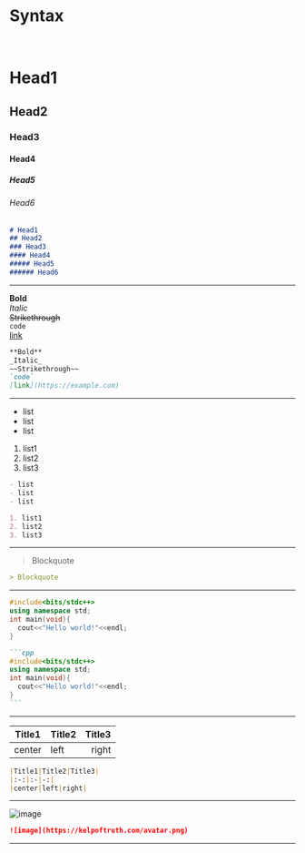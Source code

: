 # Syntax
<br>

# Head1
## Head2
### Head3
#### Head4
##### Head5
###### Head6
```md
# Head1
## Head2
### Head3
#### Head4
##### Head5
###### Head6
```

---

**Bold**<br>
_Italic_<br>
~~Strikethrough~~<br>
`code`<br>
[link](https://example.com)<br>
```md
**Bold**
_Italic_
~~Strikethrough~~
`code`
[link](https://example.com)
```

---

- list
- list
- list

1. list1
2. list2
3. list3

```md
- list
- list
- list

1. list1
2. list2
3. list3
```

---

> Blockquote

```md
> Blockquote
```

---

```cpp
#include<bits/stdc++>
using namespace std;
int main(void){
  cout<<"Hello world!"<<endl;
}
```

``````md
```cpp
#include<bits/stdc++>
using namespace std;
int main(void){
  cout<<"Hello world!"<<endl;
}
```
``````

---

|Title1|Title2|Title3|
|:-:|:-|-:|
|center|left|right|

```md
|Title1|Title2|Title3|
|:-:|:-|-:|
|center|left|right|
```

---

![image](https://kelpoftruth.com/avatar.png)

```md
![image](https://kelpoftruth.com/avatar.png)
```

---
